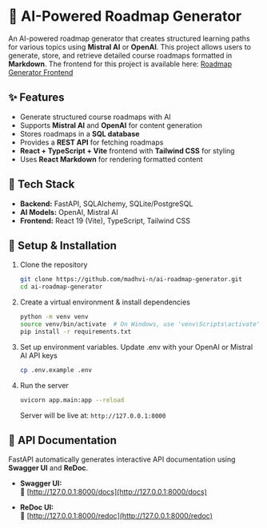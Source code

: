 # 🚀 AI-Powered Roadmap Generator  

An AI-powered roadmap generator that creates structured learning paths for various topics using **Mistral AI** or **OpenAI**. This project allows users to generate, store, and retrieve detailed course roadmaps formatted in **Markdown**.  The frontend for this project is available here:  [Roadmap Generator Frontend](https://github.com/madhvi-n/roadmap-generator-frontend)

## ✨ Features  

- Generate structured course roadmaps with AI  
- Supports **Mistral AI** and **OpenAI** for content generation  
- Stores roadmaps in a **SQL database**  
- Provides a **REST API** for fetching roadmaps  
- **React + TypeScript + Vite** frontend with **Tailwind CSS** for styling  
- Uses **React Markdown** for rendering formatted content

## 🔧 Tech Stack  

- **Backend:** FastAPI, SQLAlchemy, SQLite/PostgreSQL  
- **AI Models:** OpenAI, Mistral AI  
- **Frontend:** React 19 (Vite), TypeScript, Tailwind CSS  

## 🚀 Setup & Installation  

1. Clone the repository

    ```sh
    git clone https://github.com/madhvi-n/ai-roadmap-generator.git
    cd ai-roadmap-generator
    ```

2. Create a virtual environment & install dependencies

    ```sh
    python -m venv venv
    source venv/bin/activate  # On Windows, use 'venv\Scripts\activate'
    pip install -r requirements.txt
    ```

3. Set up environment variables. Update .env with your OpenAI or Mistral AI API keys

    ```sh
    cp .env.example .env
    ```

4. Run the server

    ```sh
    uvicorn app.main:app --reload
    ```

    Server will be live at: `http://127.0.0.1:8000`

## 📖 **API Documentation**

FastAPI automatically generates interactive API documentation using **Swagger UI** and **ReDoc**.

- **Swagger UI:**  
  📍 [http://127.0.0.1:8000/docs](http://127.0.0.1:8000/docs)  

- **ReDoc UI:**  
  📍 [http://127.0.0.1:8000/redoc](http://127.0.0.1:8000/redoc)  

